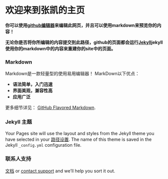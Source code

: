 # 欢迎来到张凯的主页

**你可以使用[github编辑器](https://github.com/zhangkaikong/blog.kaijun.personal/edit/master/index.md)来编辑此网页，并且可以使用markdown来预览你的内容！**

**无论你是否将你所编辑的内容提交到此路径，github的页面都会运行[Jekyll](https://jekyllrb.com/)jekyll使用你的markdown中的内容来重建你的site中的页面。**
### Markdown

Markdown是一款轻量型的使用易用编辑器！
MarkDown以下优点：
- **语法简单，入门迅速**
- **界面美观，兼容性高**
- **应用广泛**

更多细节详见：
 [GitHub Flavored Markdown](https://guides.github.com/features/mastering-markdown/).

### Jekyll 主题

Your Pages site will use the layout and styles from the Jekyll theme you have selected in your [路径设置](https://github.com/zhangkaikong/blog.kaijun.personal/settings). The name of this theme is saved in the Jekyll `_config.yml` configuration file.

### 联系人支持
[文档](https://help.github.com/categories/github-pages-basics/) or [contact support](https://github.com/contact) and we’ll help you sort it out.
